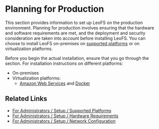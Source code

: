 # Planning for Production

This section provides information to set up LeoFS on the production environment. Planning for production involves ensuring that the hardware and software requirements are met, and the deployment and security consideration are taken into account before installing LeoFS. You can choose to install LeoFS on-premises on [supported platforms](supported_platforms.md) or on virtualization platforms.

Before you begin the actual installation, ensure that you go through the section.
For installation instructions on different platforms:

* On-premises
* Virtualization platforms:
    * <a href="" target="_blank">Amazon Web Services</a> and <a href="" taget="_balnk">Docker</a> 


## Related Links

- [For Administrators / Setup / Supported Platforms](supported_platforms.md)
- [For Administrators / Setup / Hardware Requirements](hardware_requirements.md)
- [For Administrators / Setup / Network Configuration](network_config.md)